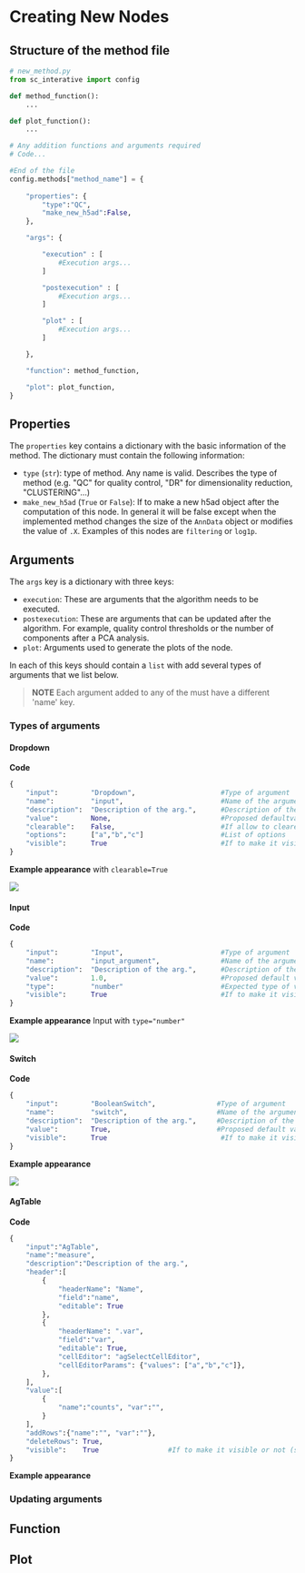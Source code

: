 # Creating New Nodes

## Structure of the method file

```python
# new_method.py
from sc_interative import config

def method_function():
    ...

def plot_function():
    ...

# Any addition functions and arguments required
# Code...

#End of the file
config.methods["method_name"] = {
    
    "properties": {
        "type":"QC",
        "make_new_h5ad":False,
    },

    "args": {

        "execution" : [
            #Execution args...
        ]

        "postexecution" : [
            #Execution args...
        ]

        "plot" : [
            #Execution args...
        ]

    },

    "function": method_function,

    "plot": plot_function,
}
```

## Properties

The `properties` key contains a dictionary with the basic information of the method. The dictionary must contain the following information:

 - `type` (`str`): type of method. Any name is valid. Describes the type of method (e.g. "QC" for quality control, "DR" for dimensionality reduction, "CLUSTERING"...)
 - `make_new_h5ad` (`True` or `False`): If to make a new h5ad object after the computation of this node. In general it will be false except when the implemented method changes the size of the `AnnData` object or modifies the value of `.X`. Examples of this nodes are `filtering` or `log1p`.

## Arguments

The `args` key is a dictionary with three keys:

 - `execution`: These are arguments that the algorithm needs to be executed.
 - `postexecution`: These are arguments that can be updated after the algorithm. For example, quality control thresholds or the number of components after a PCA analysis.
 - `plot`: Arguments used to generate the plots of the node.

In each of this keys should contain a `list` with add several types of arguments that we list below.

> **NOTE** Each argument added to any of the  must have a different 'name' key.

### Types of arguments

#### Dropdown

**Code**

```python
{
    "input":        "Dropdown",                     #Type of argument
    "name":         "input",                        #Name of the argument, should be in lowercase and without spaces
    "description":  "Description of the arg.",      #Description of the parameter
    "value":        None,                           #Proposed defaultvalue
    "clearable":    False,                          #If allow to cleare the value
    "options":      ["a","b","c"]                   #List of options
    "visible":      True                            #If to make it visible or not (see Update arguments)
}
```

**Example appearance** with `clearable=True`

![](../images/arguments_dropdown.png)

#### Input

**Code**

```python
{
    "input":        "Input",                        #Type of argument
    "name":         "input_argument",               #Name of the argument, should be in lowercase and without spaces
    "description":  "Description of the arg.",      #Description of the parameter
    "value":        1.0,                            #Proposed default value
    "type":         "number"                        #Expected type of value ("number", "int", "float" or "string")
    "visible":      True                            #If to make it visible or not (see Update arguments)
}
```

**Example appearance** Input with `type="number"`

![](../images/arguments_input.png)

#### Switch

**Code**

```python
{
    "input":        "BooleanSwitch",               #Type of argument
    "name":         "switch",                      #Name of the argument, should be in lowercase and without spaces
    "description":  "Description of the arg.",     #Description of the parameter
    "value":        True,                          #Proposed default value (True or False)
    "visible":      True                            #If to make it visible or not (see Update arguments)
}
```

**Example appearance**

![](../images/arguments_switch.png)

#### AgTable

**Code**

```python
{
    "input":"AgTable",
    "name":"measure",
    "description":"Description of the arg.",
    "header":[
        { 
            "headerName": "Name", 
            "field":"name", 
            "editable": True 
        },
        { 
            "headerName": ".var", 
            "field":"var", 
            "editable": True,
            "cellEditor": "agSelectCellEditor",
            "cellEditorParams": {"values": ["a","b","c"]},
        },
    ],
    "value":[
        {
            "name":"counts", "var":"",
        }
    ],
    "addRows":{"name":"", "var":""},
    "deleteRows": True,
    "visible":    True                 #If to make it visible or not (see Update arguments)
}
```

**Example appearance**

### Updating arguments

## Function

## Plot